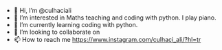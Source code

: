- 👋 Hi, I’m @culhaciali
- 👀 I’m interested in Maths teaching and coding with python. I play piano. 
- 🌱 I’m currently learning coding with python.
- 💞️ I’m looking to collaborate on 
- 📫 How to reach me https://www.instagram.com/culhaci_ali/?hl=tr

<!---
culhaciali/culhaciali is a ✨ special ✨ repository because its `README.md` (this file) appears on your GitHub profile.
You can click the Preview link to take a look at your changes.
--->
